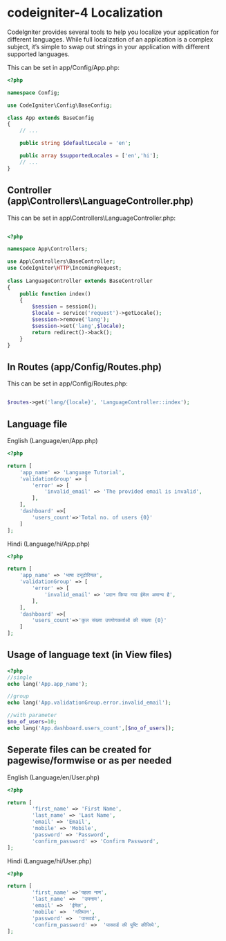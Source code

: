# codeigniter-4 Localization
CodeIgniter provides several tools to help you localize your application for different languages. While full localization of an application is a complex subject, it’s simple to swap out strings in your application with different supported languages.

This can be set in app/Config/App.php:
```php
<?php

namespace Config;

use CodeIgniter\Config\BaseConfig;

class App extends BaseConfig
{
    // ...

    public string $defaultLocale = 'en';

    public array $supportedLocales = ['en','hi'];
    // ...
}
``` 
## Controller (app\Controllers\LanguageController.php)
This can be set in app\Controllers\LanguageController.php:

```php

<?php

namespace App\Controllers;

use App\Controllers\BaseController;
use CodeIgniter\HTTP\IncomingRequest;
 
class LanguageController extends BaseController
{
	public function index()
	{
		$session = session();
        $locale = service('request')->getLocale();
        $session->remove('lang');
        $session->set('lang',$locale);
        return redirect()->back(); 
	}   
}

``` 


## In Routes (app/Config/Routes.php)
This can be set in app/Config/Routes.php:

```php

$routes->get('lang/{locale}', 'LanguageController::index');

``` 

## Language file 

English  (Language/en/App.php)

```php
<?php

return [
	'app_name' => 'Language Tutorial',
    'validationGroup' => [
        'error' => [
            'invalid_email' => 'The provided email is invalid',
        ],
    ],
    'dashboard' =>[
        'users_count'=>'Total no. of users {0}'
    ]
];

``` 

Hindi  (Language/hi/App.php)

```php
<?php

return [
	'app_name' => 'भाषा ट्यूटोरियल',
    'validationGroup' => [
        'error' => [
            'invalid_email' => 'प्रदान किया गया ईमेल अमान्य है',
        ],
    ],
    'dashboard' =>[
        'users_count'=>'कुल संख्या उपयोगकर्ताओं की संख्या {0}'
    ]
];

``` 
## Usage of language text (in View files)
```php
<?php
//single
echo lang('App.app_name');

//group
echo lang('App.validationGroup.error.invalid_email');

//with parameter
$no_of_users=10;
echo lang('App.dashboard.users_count',[$no_of_users]);
``` 

## Seperate files can be created for pagewise/formwise or as per needed
English  (Language/en/User.php)

```php
<?php

return [
		'first_name' => 'First Name',
		'last_name' => 'Last Name',
		'email' => 'Email',
        'mobile' => 'Mobile',
		'password' => 'Password',
		'confirm_password' => 'Confirm Password',
];

``` 

Hindi  (Language/hi/User.php)

```php
<?php

return [
		'first_name' =>'पहला नाम',
		'last_name' =>  'उपनाम',
		'email' =>  'ईमेल',
        'mobile' =>  'गतिमान',
		'password' =>  'पासवर्ड',
		'confirm_password' =>  'पासवर्ड की पुष्टि कीजिये',
];

``` 
